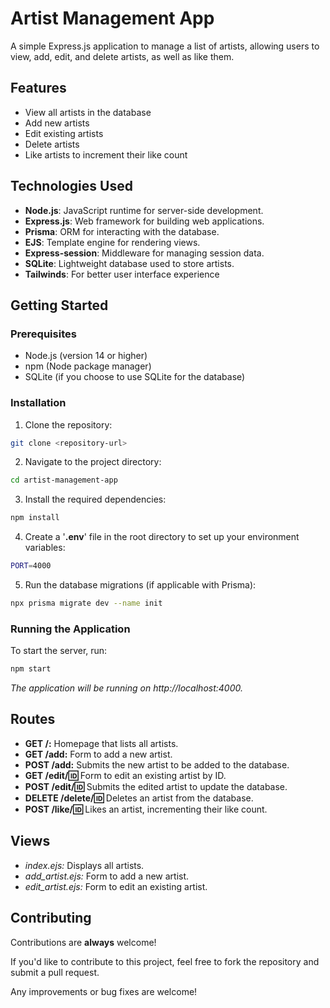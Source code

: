 
# Artist Management App

A simple Express.js application to manage a list of artists, allowing users to view, add, edit, and delete artists, as well as like them. 




## Features

- View all artists in the database
- Add new artists
- Edit existing artists
- Delete artists
- Like artists to increment their like count


## Technologies Used


- **Node.js**: JavaScript runtime for server-side development.
- **Express.js**: Web framework for building web applications.
- **Prisma**: ORM for interacting with the database.
- **EJS**: Template engine for rendering views.
- **Express-session**: Middleware for managing session data.
- **SQLite**: Lightweight database used to store artists.
- **Tailwinds**: For better user interface experience


## Getting Started

### Prerequisites

- Node.js (version 14 or higher)
- npm (Node package manager)
- SQLite (if you choose to use SQLite for the database)

### Installation

1. Clone the repository:

```bash
git clone <repository-url>
```
2. Navigate to the project directory:
```bash
cd artist-management-app
```
3. Install the required dependencies:
```bash
npm install
```
4. Create a '**.env**' file in the root directory to set up your environment variables:
```bash
PORT=4000
```
5. Run the database migrations (if applicable with Prisma):
```bash
npx prisma migrate dev --name init
```

### Running the Application
To start the server, run:
```bash
npm start
```
*The application will be running on http://localhost:4000.*


## Routes

- **GET /:** Homepage that lists all artists.
- **GET /add:** Form to add a new artist.
- **POST /add:** Submits the new artist to be added to the database.
- **GET /edit/:id:** Form to edit an existing artist by ID.
- **POST /edit/:id:** Submits the edited artist to update the database.
- **DELETE /delete/:id:** Deletes an artist from the database.
- **POST /like/:id:** Likes an artist, incrementing their like count.
## Views
- *index.ejs:*  Displays all artists.
- *add_artist.ejs:*  Form to add a new artist.
- *edit_artist.ejs:*  Form to edit an existing artist.
## Contributing

Contributions are **always** welcome!

If you'd like to contribute to this project, feel free to fork the repository and submit a pull request. 

Any improvements or bug fixes are welcome!
